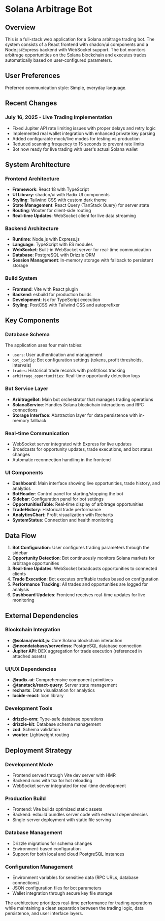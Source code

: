 # Solana Arbitrage Bot

## Overview

This is a full-stack web application for a Solana arbitrage trading bot. The system consists of a React frontend with shadcn/ui components and a Node.js/Express backend with WebSocket support. The bot monitors arbitrage opportunities on the Solana blockchain and executes trades automatically based on user-configured parameters.

## User Preferences

Preferred communication style: Simple, everyday language.

## Recent Changes

### July 16, 2025 - Live Trading Implementation
- Fixed Jupiter API rate limiting issues with proper delays and retry logic
- Implemented real wallet integration with enhanced private key parsing
- Added configurable mock/live modes for testing vs production
- Reduced scanning frequency to 15 seconds to prevent rate limits
- Bot now ready for live trading with user's actual Solana wallet

## System Architecture

### Frontend Architecture
- **Framework**: React 18 with TypeScript
- **UI Library**: shadcn/ui with Radix UI components
- **Styling**: Tailwind CSS with custom dark theme
- **State Management**: React Query (TanStack Query) for server state
- **Routing**: Wouter for client-side routing
- **Real-time Updates**: WebSocket client for live data streaming

### Backend Architecture
- **Runtime**: Node.js with Express.js
- **Language**: TypeScript with ES modules
- **WebSocket**: Built-in WebSocket server for real-time communication
- **Database**: PostgreSQL with Drizzle ORM
- **Session Management**: In-memory storage with fallback to persistent storage

### Build System
- **Frontend**: Vite with React plugin
- **Backend**: esbuild for production builds
- **Development**: tsx for TypeScript execution
- **Styling**: PostCSS with Tailwind CSS and autoprefixer

## Key Components

### Database Schema
The application uses four main tables:
- `users`: User authentication and management
- `bot_config`: Bot configuration settings (tokens, profit thresholds, intervals)
- `trades`: Historical trade records with profit/loss tracking
- `arbitrage_opportunities`: Real-time opportunity detection logs

### Bot Service Layer
- **ArbitrageBot**: Main bot orchestrator that manages trading operations
- **SolanaService**: Handles Solana blockchain interactions and RPC connections
- **Storage Interface**: Abstraction layer for data persistence with in-memory fallback

### Real-time Communication
- WebSocket server integrated with Express for live updates
- Broadcasts for opportunity updates, trade executions, and bot status changes
- Automatic reconnection handling in the frontend

### UI Components
- **Dashboard**: Main interface showing live opportunities, trade history, and analytics
- **BotHeader**: Control panel for starting/stopping the bot
- **Sidebar**: Configuration panel for bot settings
- **OpportunitiesTable**: Real-time display of arbitrage opportunities
- **TradeHistory**: Historical trade performance
- **AnalyticsChart**: Profit visualization with Recharts
- **SystemStatus**: Connection and health monitoring

## Data Flow

1. **Bot Configuration**: User configures trading parameters through the sidebar
2. **Opportunity Detection**: Bot continuously monitors Solana markets for arbitrage opportunities
3. **Real-time Updates**: WebSocket broadcasts opportunities to connected clients
4. **Trade Execution**: Bot executes profitable trades based on configuration
5. **Performance Tracking**: All trades and opportunities are logged for analysis
6. **Dashboard Updates**: Frontend receives real-time updates for live monitoring

## External Dependencies

### Blockchain Integration
- **@solana/web3.js**: Core Solana blockchain interaction
- **@neondatabase/serverless**: PostgreSQL database connection
- **Jupiter API**: DEX aggregation for trade execution (referenced in attached assets)

### UI/UX Dependencies
- **@radix-ui**: Comprehensive component primitives
- **@tanstack/react-query**: Server state management
- **recharts**: Data visualization for analytics
- **lucide-react**: Icon library

### Development Tools
- **drizzle-orm**: Type-safe database operations
- **drizzle-kit**: Database schema management
- **zod**: Schema validation
- **wouter**: Lightweight routing

## Deployment Strategy

### Development Mode
- Frontend served through Vite dev server with HMR
- Backend runs with tsx for hot reloading
- WebSocket server integrated for real-time development

### Production Build
- Frontend: Vite builds optimized static assets
- Backend: esbuild bundles server code with external dependencies
- Single-server deployment with static file serving

### Database Management
- Drizzle migrations for schema changes
- Environment-based configuration
- Support for both local and cloud PostgreSQL instances

### Configuration Management
- Environment variables for sensitive data (RPC URLs, database connections)
- JSON configuration files for bot parameters
- Wallet integration through secure key file storage

The architecture prioritizes real-time performance for trading operations while maintaining a clean separation between the trading logic, data persistence, and user interface layers.